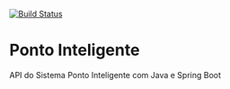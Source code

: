 [![Build Status](https://travis-ci.org/prmorais13/api-ponto-inteligente.svg?branch=master)](https://travis-ci.org/prmorais13/api-ponto-inteligente)
# Ponto Inteligente
API do Sistema Ponto Inteligente com Java e Spring Boot
